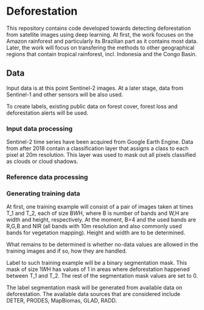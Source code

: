 # Deforestation

This repository contains code developed towards detecting deforestation from satellite images using deep learning. At first, the work focuses on the Amazon rainforest and particularly its Brazilian part as it contains most data. Later, the work will focus on transfering the methods to other geographical regions that contain tropical rainforest, incl. Indonesia and the Congo Basin.


## Data 
Input data is at this point Sentinel-2 images. At a later stage, data from Sentinel-1 and other sensors will be also used.

To create labels, existing public data on forest cover, forest loss and deforestation alerts will be used.


### Input data processing

Sentinel-2 time series have been acquired from Google Earth Engine. Data from after 2018 contain a classification layer that assigns a class to each pixel at 20m resolution. This layer was used to mask out all pixels classified as clouds or cloud shadows.


### Reference data processing


### Generating training data

At first, one training example will consist of a pair of images taken at times T_1 and T_2, each of size B*W*H, where B is number of bands and W,H are width and height, respectively. At the moment, B=4 and the used bands are R,G,B and NIR (all bands with 10m resolution and also commonly used bands for vegetation mapping). Height and width are to be determined.

What remains to be determined is whether no-data values are allowed in the training images and if so, how they are handled.


Label to such training example will be a binary segmentation mask. This mask of size 1*W*H has values of 1 in areas where deforestation happened between T_1 and T_2. The rest of the segmentation mask values are set to 0.

The label segmentation mask will be generated from available data on deforestation. The available data sources that are considered include DETER, PRODES, MapBiomas, GLAD, RADD. 
 

